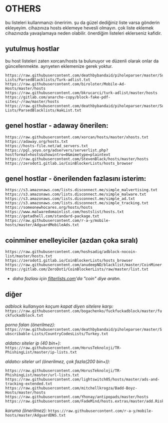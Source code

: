 # OTHERS

bu listeleri kullanmanızı öneririm. şu da güzel dediğiniz liste varsa gönderin ekleyeyim. cihazınıza hosts eklemeye hevesli olmayın. çok liste eklemek cihazınızda yavaşlamaya neden olabilir. önerdiğim listeleri eklerseniz kafidir.

## yutulmuş hostlar 

bu host listeleri zaten xorcan/hosts ta bulunuyor ve düzenli olarak onlar da güncellenmekte. ayrıyeten eklemenize gerek yoktur.

```
https://raw.githubusercontent.com/deathbybandaid/piholeparser/master/Subscribable-Lists/ParsedBlacklists/Turk-adlist.txt
https://raw.githubusercontent.com/biroloter/Mobile-Ad-Hosts/master/hosts
https://raw.githubusercontent.com/bkrucarci/turk-adlist/master/hosts
https://gitlab.com/anarcho-copy/block-fake-pdf-sites/-/raw/master/hosts
https://raw.githubusercontent.com/deathbybandaid/piholeparser/master/Subscribable-Lists/ParsedBlacklists/AakList.txt
```

## genel hostlar - adaway önerilen:

```
https://raw.githubusercontent.com/xorcan/hosts/master/xhosts.txt
https://adaway.org/hosts.txt
https://hosts-file.net/ad_servers.txt
https://pgl.yoyo.org/adservers/serverlist.php?hostformat=hosts&showintro=0&mimetype=plaintext
https://raw.githubusercontent.com/StevenBlack/hosts/master/hosts
https://zerodot1.gitlab.io/CoinBlockerLists/hosts_browser
```

## genel hostlar - önerilenden fazlasını isterim:

```
https://s3.amazonaws.com/lists.disconnect.me/simple_malvertising.txt
https://s3.amazonaws.com/lists.disconnect.me/simple_malware.txt
https://s3.amazonaws.com/lists.disconnect.me/simple_ad.txt
https://s3.amazonaws.com/lists.disconnect.me/simple_tracking.txt
https://someonewhocares.org/hosts/hosts
https://www.malwaredomainlist.com/hostslist/hosts.txt
https://getadhell.com/standard-package.txt
https://raw.githubusercontent.com/r-a-y/mobile-hosts/master/AdguardMobileAds.txt
```

## coinminer enelleyiciler (azdan çoka sıralı)

```
https://raw.githubusercontent.com/hoshsadiq/adblock-nocoin-list/master/hosts.txt
https://zerodot1.gitlab.io/CoinBlockerLists/hosts_browser
https://raw.githubusercontent.com/anudeepND/blacklist/master/CoinMiner.txt
https://gitlab.com/ZeroDot1/CoinBlockerLists/raw/master/list.txt
```

* *daha fazlası için [filterlists.com](https://filterlists.com/)'da "coin" diye aratın.*

## diğer

*adblock kullanıyon koçum kapat diyen sitelere karşı:*
```https://raw.githubusercontent.com/bogachenko/fuckfuckadblock/master/fuckfuckadblock.txt```

*porno falan (önerilmez):* 
```https://raw.githubusercontent.com/deathbybandaid/piholeparser/master/Subscribable-Lists/CountryCodesLists/Turkey.txt```

*aldatıcı siteler ip (40 bin+):* 
```https://raw.githubusercontent.com/HorusTeknoloji/TR-PhishingList/master/ip-lists.txt```

*aldatıcı siteler url (önerilmez, çok fazla(200 bin+)):*
```
https://raw.githubusercontent.com/HorusTeknoloji/TR-PhishingList/master/url-lists.txt
https://raw.githubusercontent.com/lightswitch05/hosts/master/ads-and-tracking-extended.txt
https://raw.githubusercontent.com/mitchellkrogza/Badd-Boyz-Hosts/master/hosts
https://raw.githubusercontent.com/Yhonay/antipopads/master/hosts
https://raw.githubusercontent.com/FadeMind/hosts.extras/master/add.Risk/
```

*koruma (önerilmez):* ```https://raw.githubusercontent.com/r-a-y/mobile-hosts/master/AdguardDNS.txt```

